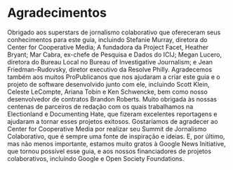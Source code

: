 # Agradecimentos

Obrigado aos superstars de jornalismo colaborativo que ofereceram seus conhecimentos para este guia, incluindo Stefanie Murray, diretora do Center for Cooperative Media; A fundadora da Project Facet, Heather Bryant; Mar Cabra, ex-chefe de Pesquisa e Dados do ICIJ; Megan Lucero, diretora do Bureau Local no Bureau of Investigative Journalism; e Jean Friedman-Rudovsky, diretor executivo da Resolve Philly. Agradecemos também aos muitos ProPublicanos que nos ajudaram a criar este guia e o projeto de software desenvolvido junto com ele, incluindo Scott Klein, Celeste LeCompte, Ariana Tobin e Ken Schwencke, bem como nosso desenvolvedor de contratos Brandon Roberts. Muito obrigada às nossas centenas de parceiros de redação com os quais trabalhamos na Electionland e Documenting Hate, que fizeram excelentes reportagens e ajudaram a tornar esses projetos exitosos. Gostaríamos de agradecer ao Center for Cooperative Media por realizar seu Summit de Jornalismo Colaborativo, que é sempre uma fonte de inspiração e ideias. E, por último, mas não menos importante, estamos muito gratos à Google News Initiative, que tornou possível esse guia, e aos nossos financiadores de projetos colaborativos, incluindo Google e Open Society Foundations.

